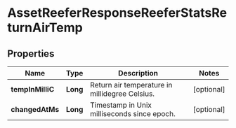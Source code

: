 
# AssetReeferResponseReeferStatsReturnAirTemp

## Properties
Name | Type | Description | Notes
------------ | ------------- | ------------- | -------------
**tempInMilliC** | **Long** | Return air temperature in millidegree Celsius. |  [optional]
**changedAtMs** | **Long** | Timestamp in Unix milliseconds since epoch. |  [optional]



